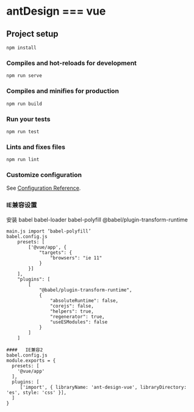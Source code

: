 # antDesign === vue

## Project setup
```
npm install
```

### Compiles and hot-reloads for development
```
npm run serve
```

### Compiles and minifies for production
```
npm run build
```

### Run your tests
```
npm run test
```

### Lints and fixes files
```
npm run lint
```

### Customize configuration
See [Configuration Reference](https://cli.vuejs.org/config/).


### IE兼容设置
安装 babel babel-loader babel-polyfill @babel/plugin-transform-runtime
```
main.js import ‘babel-polyfill’
babel.config.js
    presets: [
        ['@vue/app', {
            "targets": {
                "browsers": "ie 11"
            }
        }]
    ],
    "plugins": [
        [
            "@babel/plugin-transform-runtime",
            {
                "absoluteRuntime": false,
                "corejs": false,
                "helpers": true,
                "regenerator": true,
                "useESModules": false
            }
        ]
    ]
    
####   IE兼容2
babel.config.js
module.exports = {
  presets: [
    '@vue/app'
  ],
  plugins: [
     ['import', { libraryName: 'ant-design-vue', libraryDirectory: 'es', style: 'css' }],
  ]
}



